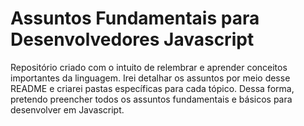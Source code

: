 # Assuntos Fundamentais para Desenvolvedores Javascript
Repositório criado com o intuito de relembrar e aprender conceitos importantes da linguagem. Irei detalhar os assuntos por meio desse README e criarei pastas específicas para cada tópico. Dessa forma, pretendo preencher todos os assuntos fundamentais e básicos para desenvolver em Javascript.